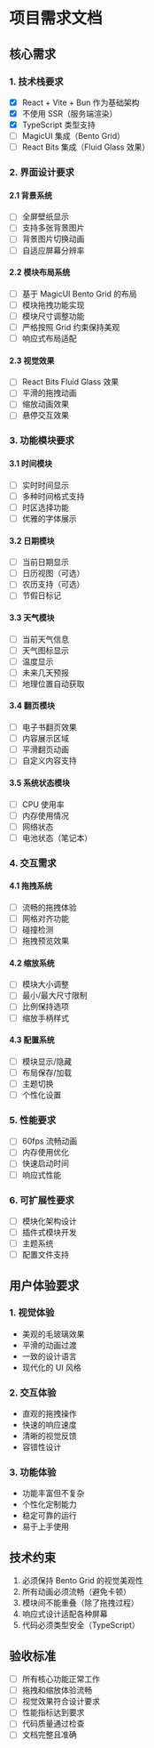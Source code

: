 # 项目需求文档

## 核心需求

### 1. 技术栈要求
- [x] React + Vite + Bun 作为基础架构
- [x] 不使用 SSR（服务端渲染）
- [x] TypeScript 类型支持
- [ ] MagicUI 集成（Bento Grid）
- [ ] React Bits 集成（Fluid Glass 效果）

### 2. 界面设计要求

#### 2.1 背景系统
- [ ] 全屏壁纸显示
- [ ] 支持多张背景图片
- [ ] 背景图片切换动画
- [ ] 自适应屏幕分辨率

#### 2.2 模块布局系统
- [ ] 基于 MagicUI Bento Grid 的布局
- [ ] 模块拖拽功能实现
- [ ] 模块尺寸调整功能
- [ ] 严格按照 Grid 约束保持美观
- [ ] 响应式布局适配

#### 2.3 视觉效果
- [ ] React Bits Fluid Glass 效果
- [ ] 平滑的拖拽动画
- [ ] 缩放动画效果
- [ ] 悬停交互效果

### 3. 功能模块要求

#### 3.1 时间模块
- [ ] 实时时间显示
- [ ] 多种时间格式支持
- [ ] 时区选择功能
- [ ] 优雅的字体展示

#### 3.2 日期模块
- [ ] 当前日期显示
- [ ] 日历视图（可选）
- [ ] 农历支持（可选）
- [ ] 节假日标记

#### 3.3 天气模块
- [ ] 当前天气信息
- [ ] 天气图标显示
- [ ] 温度显示
- [ ] 未来几天预报
- [ ] 地理位置自动获取

#### 3.4 翻页模块
- [ ] 电子书翻页效果
- [ ] 内容展示区域
- [ ] 平滑翻页动画
- [ ] 自定义内容支持

#### 3.5 系统状态模块
- [ ] CPU 使用率
- [ ] 内存使用情况
- [ ] 网络状态
- [ ] 电池状态（笔记本）

### 4. 交互需求

#### 4.1 拖拽系统
- [ ] 流畅的拖拽体验
- [ ] 网格对齐功能
- [ ] 碰撞检测
- [ ] 拖拽预览效果

#### 4.2 缩放系统
- [ ] 模块大小调整
- [ ] 最小/最大尺寸限制
- [ ] 比例保持选项
- [ ] 缩放手柄样式

#### 4.3 配置系统
- [ ] 模块显示/隐藏
- [ ] 布局保存/加载
- [ ] 主题切换
- [ ] 个性化设置

### 5. 性能要求
- [ ] 60fps 流畅动画
- [ ] 内存使用优化
- [ ] 快速启动时间
- [ ] 响应式性能

### 6. 可扩展性要求
- [ ] 模块化架构设计
- [ ] 插件式模块开发
- [ ] 主题系统
- [ ] 配置文件支持

## 用户体验要求

### 1. 视觉体验
- 美观的毛玻璃效果
- 平滑的动画过渡
- 一致的设计语言
- 现代化的 UI 风格

### 2. 交互体验
- 直观的拖拽操作
- 快速的响应速度
- 清晰的视觉反馈
- 容错性设计

### 3. 功能体验
- 功能丰富但不复杂
- 个性化定制能力
- 稳定可靠的运行
- 易于上手使用

## 技术约束

1. 必须保持 Bento Grid 的视觉美观性
2. 所有动画必须流畅（避免卡顿）
3. 模块间不能重叠（除了拖拽过程）
4. 响应式设计适配各种屏幕
5. 代码必须类型安全（TypeScript）

## 验收标准

- [ ] 所有核心功能正常工作
- [ ] 拖拽和缩放体验流畅
- [ ] 视觉效果符合设计要求
- [ ] 性能指标达到要求
- [ ] 代码质量通过检查
- [ ] 文档完整且准确